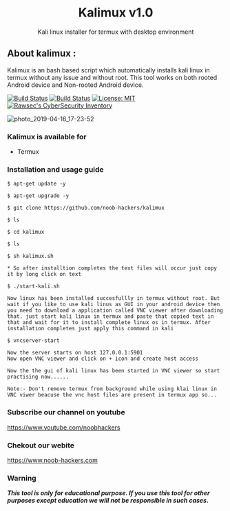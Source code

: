 <h1 align="center">Kalimux v1.0</h1>
<p align="center">
      Kali linux installer for termux with desktop environment
</p>

## About kalimux :

Kalimux is an bash based script which automatically installs kali linux in termux without any issue and without root. This tool works on both rooted Android device and Non-rooted Android device.

[![Build Status](https://img.shields.io/github/stars/noob-hackers/ipdrone.svg)](https://github.com/noob-hackers/ipdrone)
[![Build Status](https://img.shields.io/github/forks/noob-hackers/ipdrone.svg)](https://github.com/noob-hackers/ipdrone)
[![License: MIT](https://img.shields.io/github/license/noob-hackers/ipdrone.svg)](https://github.com/noob-hackers/ipdrone)
[![Rawsec's CyberSecurity Inventory](https://inventory.rawsec.ml/img/badges/Rawsec-inventoried-FF5050_flat.svg)](https://inventory.rawsec.ml/tools.html#kalimux)

![photo_2019-04-16_17-23-52](https://user-images.githubusercontent.com/49580304/56208939-f9cb5700-606f-11e9-9d4c-ae3080238309.jpg)

### Kalimux is available for

* Termux

### Installation and usage guide
```
$ apt-get update -y
```
```
$ apt-get upgrade -y
```
```
$ git clone https://github.com/noob-hackers/kalimux
```
```
$ ls
```
```
$ cd kalimux
```
```
$ ls
```
```
$ sh kalimux.sh
```
```
* So after installtion completes the text files will occur just copy it by long click on text
```
```
$ ./start-kali.sh
```
```
Now linux has been installed succesfullly in termux without root. But wait if you like to use kali linus as GUI in your android device then you need to download a application called VNC viewer after downloading that. just start kali linux in termux and paste that copied text in that and wait for it to install complete linux os in termux. After installation completes just apply this command in kali 

```
```
$ vncserver-start
```
```
Now the server starts on host 127.0.0.1:5901
Now open VNC viewer and click on + icon and create host access

Now the the gui of kali linux has been started in VNC viewer so start practising now......

Note:- Don't remove termux from background while using klai linux in VNC viwer beacuse the vnc host files are present in termux app so...
```
### Subscribe our channel on youtube
https://www.youtube.com/noobhackers

### Chekout our webite 
https://www.noob-hackers.com
     
### Warning

***This tool is only for educational purpose. If you use this tool for other purposes except education we will not be responsible in such cases.***
